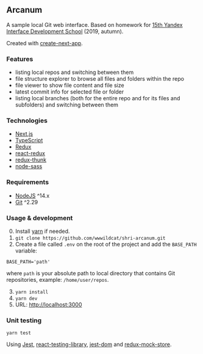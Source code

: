## Arcanum

A sample local Git web interface. Based on homework for [15th Yandex Interface Development School](https://academy.yandex.ru/schools/frontend) (2019, autumn).

Created with [create-next-app](https://github.com/vercel/next.js/tree/canary/packages/create-next-app).

### Features

- listing local repos and switching between them
- file structure explorer to browse all files and folders within the repo
- file viewer to show file content and file size
- latest commit info for selected file or folder
- listing local branches (both for the entire repo and for its files and subfolders) and switching between them

### Technologies

- [Next.js](https://github.com/vercel/next.js/)
- [TypeScript](https://github.com/Microsoft/TypeScript)
- [Redux](https://github.com/reduxjs/redux)
- [react-redux](https://github.com/reduxjs/react-redux)
- [redux-thunk](https://github.com/reduxjs/redux-thunk)
- [node-sass](https://github.com/sass/node-sass)

### Requirements

- [NodeJS](https://nodejs.org/en/) ^14.x
- [Git](https://git-scm.com/) ^2.29

### Usage & development

0. Install [yarn](https://classic.yarnpkg.com/en/docs/install) if needed.
1. `git clone https://github.com/wwwildcat/shri-arcanum.git`
2. Create a file called `.env` on the root of the project and add the `BASE_PATH` variable:
```
BASE_PATH='path'
```
where `path` is your absolute path to local directory that contains Git repositories, example: `/home/user/repos`.

3. `yarn install`
4. `yarn dev`
5. URL: [http://localhost:3000](http://localhost:3000)

### Unit testing

```
yarn test
```

Using [Jest](https://github.com/facebook/jest), [react-testing-library](https://github.com/testing-library/react-testing-library), [jest-dom](https://github.com/testing-library/jest-dom) and [redux-mock-store](https://github.com/reduxjs/redux-mock-store).